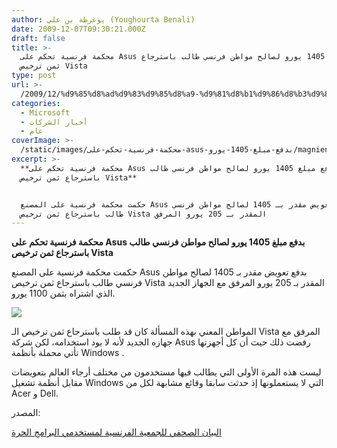```yaml
---
author: يوغرطة بن علي (Youghourta Benali)
date: 2009-12-07T09:30:21.000Z
draft: false
title: >-
  محكمة فرنسية تحكم على Asus بدفع مبلغ 1405 يورو لصالح مواطن فرنسي طالب باسترجاع
  ثمن ترخيص Vista
type: post
url: >-
  /2009/12/%d9%85%d8%ad%d9%83%d9%85%d8%a9-%d9%81%d8%b1%d9%86%d8%b3%d9%8a%d8%a9-%d8%aa%d8%ad%d9%83%d9%85-%d8%b9%d9%84%d9%89-asus-%d8%a8%d8%af%d9%81%d8%b9-%d9%85%d8%a8%d9%84%d8%ba-1405-%d9%8a%d9%88%d8%b1%d9%88/
categories:
  - Microsoft
  - أخبار الشركات
  - عام
coverImage: >-
  /static/images/محكمة-فرنسية-تحكم-على-asus-بدفع-مبلغ-1405-يورو/magnien-asus-2009-cheque-1405-euros-90_527x254.jpg
excerpt: >-
  **محكمة فرنسية تحكم على Asus بدفع مبلغ 1405 يورو لصالح مواطن فرنسي طالب
  باسترجاع ثمن ترخيص Vista**


  حكمت محكمة فرنسية على المصنع Asus بدفع تعويض مقدر بـ 1405 لصالح مواطن فرنسي
  طالب باسترجاع ثمن ترخيص Vista المقدر بـ 205 يورو المرفق
---
```

**محكمة فرنسية تحكم على Asus بدفع مبلغ 1405 يورو لصالح مواطن فرنسي طالب باسترجاع ثمن ترخيص Vista**

حكمت محكمة فرنسية على المصنع Asus بدفع تعويض مقدر بـ 1405 لصالح مواطن فرنسي طالب باسترجاع ثمن ترخيص Vista المقدر بـ 205 يورو المرفق مع الجهاز الجديد الذي اشتراه بثمن 1100 يورو.

![](/static/images/محكمة-فرنسية-تحكم-على-asus-بدفع-مبلغ-1405-يورو/magnien-asus-2009-cheque-1405-euros-90\_527x254.jpg)

المواطن المعني بهذه المسألة كان قد طلب باسترجاع ثمن ترخيص الـ Vista المرفق مع جهازه الجديد لأنه لا يود استخدامه، لكن شركة Asus رفضت ذلك حيث أن كل أجهزتها تأتي محملة بأنظمة Windows .

ليست هذه المرة الأولى التي يطالب فيها مستخدمون من مختلف أرجاء العالم بتعويضات مقابل أنظمة تشغيل Windows التي لا يستعملونها إذ حدثت سابقا وقائع مشابهة لكل من Acer و Dell.

المصدر:

[البيان الصحفي للجمعية الفرنسية لمستخدمي البرامج الحرة](http://www.aful.org/communiques/asus-amende-record-1405-90-euros-pour-racketiciels)

